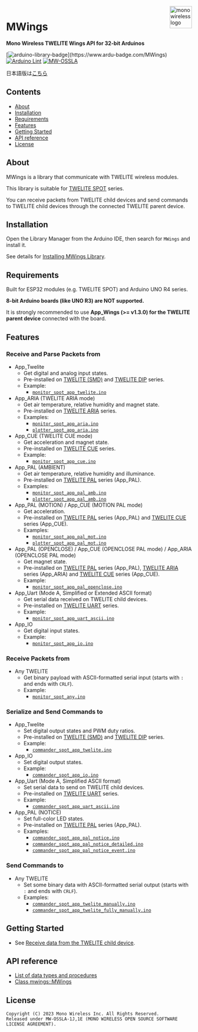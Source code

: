 <a href="https://mono-wireless.com/jp/index.html">
    <img src="https://mono-wireless.com/common/images/logo/logo-land.svg" alt="mono wireless logo" title="MONO WIRELESS" align="right" height="60" />
</a>

# MWings

**Mono Wireless TWELITE Wings API for 32-bit Arduinos**

[![arduino-library-badge](https://www.ardu-badge.com/badge/MWings.svg?)](https://www.ardu-badge.com/MWings) [![Arduino Lint](https://github.com/monowireless/mwings_arduino/actions/workflows/arduino-lint.yml/badge.svg?branch=main&event=push)](https://github.com/monowireless/mwings_arduino/actions/workflows/arduino-lint.yml) [![MW-OSSLA](https://img.shields.io/badge/License-MW--OSSLA-e4007f)](LICENSE.md)

日本語版は[こちら](README_J.md)

## Contents

- [About](#about)
- [Installation](#installation)
- [Requirements](#requirements)
- [Features](#features)
- [Getting Started](#getting-started)
- [API reference](#api-reference)
- [License](#license)

## About

MWings is a library that communicate with TWELITE wireless modules.

This library is suitable for [TWELITE SPOT](https://mono-wireless.com/jp/products/twelite-spot/index.html) series.

You can receive packets from TWELITE child devices and send commands to TWELITE child devices through the connected TWELITE parent device.

## Installation

Open the Library Manager from the Arduino IDE, then search for `MWings` and install it.

See details for [Installing MWings Library](https://twelite.net/manuals/twelite-spot/setup-for-development/arduino-ide-1x/add-mwings-library.html).

## Requirements

Built for ESP32 modules (e.g. TWELITE SPOT) and Arduino UNO R4 series.
<!-- Built for 32-bit Arduino boards (esp32, esp8266, stm32, sam, rp2040). Tested on ESP32 series. -->

**8-bit Arduino boards (like UNO R3) are NOT supported.**

It is strongly recommended to use **App_Wings (>= v1.3.0) for the TWELITE parent device** connected with the board.

## Features

### Receive and Parse Packets from

- App_Twelite
  - Get digital and analog input states.
  - Pre-installed on [TWELITE (SMD)](https://mono-wireless.com/jp/products/TWE-LITE/index.html) and [TWELITE DIP](https://mono-wireless.com/jp/products/TWE-Lite-DIP/index.html) series.
  - Example:
    - [`monitor_spot_app_twelite.ino`](./examples/monitor_spot_app_twelite/monitor_spot_app_twelite.ino)
- App_ARIA (TWELITE ARIA mode)
  - Get air temperature, relative humidity and magnet state.
  - Pre-installed on [TWELITE ARIA](https://mono-wireless.com/jp/products/twelite-aria/index.html) series.
  - Examples:
    - [`monitor_spot_app_aria.ino`](./examples/monitor_spot_app_aria/monitor_spot_app_aria.ino)
    - [`plotter_spot_app_aria.ino`](./examples/plotter_spot_app_aria/plotter_spot_app_aria.ino)
- App_CUE (TWELITE CUE mode)
  - Get acceleration and magnet state.
  - Pre-installed on [TWELITE CUE](https://mono-wireless.com/jp/products/twelite-cue/index.html) series.
  - Example:
    - [`monitor_spot_app_cue.ino`](./examples/monitor_spot_app_cue/monitor_spot_app_cue.ino)
- App_PAL (AMBIENT)
  - Get air temperature, relative humidity and illuminance.
  - Pre-installed on [TWELITE PAL](https://mono-wireless.com/jp/products/twelite-pal/index.html) series (App_PAL).
  - Examples:
    - [`monitor_spot_app_pal_amb.ino`](./examples/monitor_spot_app_pal_amb/monitor_spot_app_pal_amb.ino)
    - [`plotter_spot_app_pal_amb.ino`](./examples/plotter_spot_app_pal_amb/plotter_spot_app_pal_amb.ino)
- App_PAL (MOTION) / App_CUE (MOTION PAL mode)
  - Get acceleration.
  - Pre-installed on [TWELITE PAL](https://mono-wireless.com/jp/products/twelite-pal/index.html) series (App_PAL) and [TWELITE CUE](https://mono-wireless.com/jp/products/twelite-cue/index.html) series (App_CUE).
  - Examples:
    - [`monitor_spot_app_pal_mot.ino`](./examples/monitor_spot_app_pal_mot/monitor_spot_app_pal_mot.ino)
    - [`plotter_spot_app_pal_mot.ino`](./examples/plotter_spot_app_pal_mot/plotter_spot_app_pal_mot.ino)
- App_PAL (OPENCLOSE) / App_CUE (OPENCLOSE PAL mode) / App_ARIA (OPENCLOSE PAL mode)
  - Get magnet state.
  - Pre-installed on [TWELITE PAL](https://mono-wireless.com/jp/products/twelite-pal/index.html) series (App_PAL), [TWELITE ARIA](https://mono-wireless.com/jp/products/twelite-aria/index.html) series (App_ARIA) and [TWELITE CUE](https://mono-wireless.com/jp/products/twelite-cue/index.html) series (App_CUE).
  - Example:
    - [`monitor_spot_app_pal_openclose.ino`](./examples/monitor_spot_app_pal_openclose/monitor_spot_app_pal_openclose.ino)
- App_Uart (Mode A, Simplified or Extended ASCII format)
  - Get serial data received on TWELITE child devices.
  - Pre-installed on [TWELITE UART](https://mono-wireless.com/jp/products/twelite-uart/index.html) series.
  - Example:
    - [`monitor_spot_app_uart_ascii.ino`](./examples/monitor_spot_app_uart_ascii/monitor_spot_app_uart_ascii.ino)
- App_IO
  - Get digital input states.
  - Example:
    - [`monitor_spot_app_io.ino`](./examples/monitor_spot_app_io/monitor_spot_app_io.ino)

### Receive Packets from

- Any TWELITE
  - Get binary payload with ASCII-formatted serial input (starts with `:` and ends with `CRLF`).
  - Example:
    - [`monitor_spot_any.ino`](./examples/monitor_spot_any/monitor_spot_any.ino)

### Serialize and Send Commands to

- App_Twelite
  - Set digital output states and PWM duty ratios.
  - Pre-installed on [TWELITE (SMD)](https://mono-wireless.com/jp/products/TWE-LITE/index.html) and [TWELITE DIP](https://mono-wireless.com/jp/products/TWE-Lite-DIP/index.html) series.
  - Example:
    - [`commander_spot_app_twelite.ino`](./examples/commander_spot_app_twelite/commander_spot_app_twelite.ino)
- App_IO
  - Set digital output states.
  - Example:
    - [`commander_spot_app_io.ino`](./examples/commander_spot_app_io/commander_spot_app_io.ino)
- App_Uart (Mode A, Simplified ASCII format)
  - Set serial data to send on TWELITE child devices.
  - Pre-installed on [TWELITE UART](https://mono-wireless.com/jp/products/twelite-uart/index.html) series.
  - Example:
    - [`commander_spot_app_uart_ascii.ino`](./examples/commander_spot_app_uart_ascii/commander_spot_app_uart_ascii.ino)
- App_PAL (NOTICE)
  - Set full-color LED states.
  - Pre-installed on [TWELITE PAL](https://mono-wireless.com/jp/products/twelite-pal/index.html) series (App_PAL).
  - Examples:
    - [`commander_spot_app_pal_notice.ino`](./examples/commander_spot_app_pal_notice/commander_spot_app_pal_notice.ino)
    - [`commander_spot_app_pal_notice_detailed.ino`](./examples/commander_spot_app_pal_notice_detailed/commander_spot_app_pal_notice_detailed.ino)
    - [`commander_spot_app_pal_notice_event.ino`](./examples/commander_spot_app_pal_notice_event/commander_spot_app_pal_notice_event.ino)

### Send Commands to

- Any TWELITE
  - Set some binary data with ASCII-formatted serial output (starts with `:` and ends with `CRLF`).
  - Examples:
    - [`commander_spot_app_twelite_manually.ino`](./examples/commander_spot_app_twelite_manually/commander_spot_app_twelite_manually.ino)
    - [`commander_spot_app_twelite_fully_manually.ino`](./examples/commander_spot_app_twelite_fully_manually/commander_spot_app_twelite_fully_manually.ino)

## Getting Started

- See [Receive data from the TWELITE child device](https://twelite.net/start-guides/twelite-spot/receive-from-cue.html).

## API reference

- [List of data types and procedures](https://twelite.net/api-references/mwings/arduino-32bit/latest/data-and-procedures.html)
- [Class mwings::MWings](https://twelite.net/api-references/mwings/arduino-32bit/latest/classes/mwings.html)

## License

``` plain
Copyright (C) 2023 Mono Wireless Inc. All Rights Reserved.
Released under MW-OSSLA-1J,1E (MONO WIRELESS OPEN SOURCE SOFTWARE LICENSE AGREEMENT).
```
